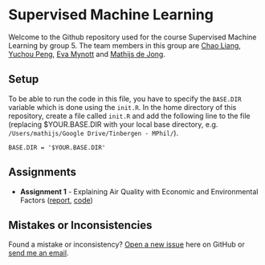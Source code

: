 # Supervised Machine Learning
Welcome to the Github repository used for the course Supervised Machine Learning by group 5. The team members in this group are [Chao Liang](mailto:c.liang@businessdatascience.nl), [Yuchou Peng](mailto:y.peng@businessdatascience.nl), [Eva Mynott](mailto:e.mynott@tinbergen.nl) and [Mathijs de Jong](mailto:m.de.jong@tinbergen.nl).

## Setup
To be able to run the code in this file, you have to specify the `BASE.DIR` variable which is done using the `init.R`. In the home directory of this repository, create a file called `init.R` and add the following line to the file (replacing $YOUR.BASE.DIR with your local base directory, e.g. `/Users/mathijs/Google Drive/Tinbergen - MPhil/`).
```
BASE.DIR = '$YOUR.BASE.DIR'
```

## Assignments
- **Assignment 1** - Explaining Air Quality with Economic and Environmental Factors ([report](Week%201/SML%20-%20Assignment%201%20-%20Group%205.pdf), [code](Week%201/Assignment))

## Mistakes or Inconsistencies
Found a mistake or inconsistency? [Open a new issue](https://github.com/Mathijs995/supervised-machine-learning/issues) here on GitHub or [send me an email](mailto:m.de.jong@tinbergen.nl).
